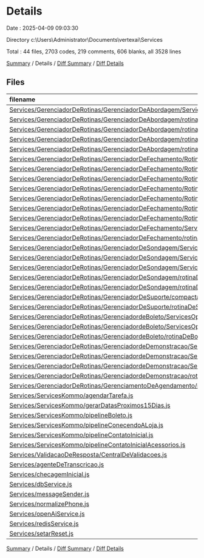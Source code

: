 # Details

Date : 2025-04-09 09:03:30

Directory c:\\Users\\Administrator\\Documents\\vertexai\\Services

Total : 44 files,  2703 codes, 219 comments, 606 blanks, all 3528 lines

[Summary](results.md) / Details / [Diff Summary](diff.md) / [Diff Details](diff-details.md)

## Files
| filename | language | code | comment | blank | total |
| :--- | :--- | ---: | ---: | ---: | ---: |
| [Services/GerenciadorDeRotinas/GerenciadorDeAbordagem/ServicesOpenAiAbordagem/openAiServicesAbordagem.js](/Services/GerenciadorDeRotinas/GerenciadorDeAbordagem/ServicesOpenAiAbordagem/openAiServicesAbordagem.js) | JavaScript | 70 | 3 | 9 | 82 |
| [Services/GerenciadorDeRotinas/GerenciadorDeAbordagem/rotinaDeAbordagem.js](/Services/GerenciadorDeRotinas/GerenciadorDeAbordagem/rotinaDeAbordagem.js) | JavaScript | 24 | 0 | 7 | 31 |
| [Services/GerenciadorDeRotinas/GerenciadorDeAbordagem/rotinaDeAtedimentoInicial.js](/Services/GerenciadorDeRotinas/GerenciadorDeAbordagem/rotinaDeAtedimentoInicial.js) | JavaScript | 7 | 0 | 5 | 12 |
| [Services/GerenciadorDeRotinas/GerenciadorDeAbordagem/rotinaDeRedirecionamentoDeAbordagem.js](/Services/GerenciadorDeRotinas/GerenciadorDeAbordagem/rotinaDeRedirecionamentoDeAbordagem.js) | JavaScript | 7 | 0 | 4 | 11 |
| [Services/GerenciadorDeRotinas/GerenciadorDeAbordagem/rotinaDeReinicioAtendimento.js](/Services/GerenciadorDeRotinas/GerenciadorDeAbordagem/rotinaDeReinicioAtendimento.js) | JavaScript | 8 | 2 | 5 | 15 |
| [Services/GerenciadorDeRotinas/GerenciadorDeFechamento/RotinaDeEntrega/agenteDeEntrega.js](/Services/GerenciadorDeRotinas/GerenciadorDeFechamento/RotinaDeEntrega/agenteDeEntrega.js) | JavaScript | 92 | 3 | 11 | 106 |
| [Services/GerenciadorDeRotinas/GerenciadorDeFechamento/RotinaDeEntrega/rotinaDeEntrega.js](/Services/GerenciadorDeRotinas/GerenciadorDeFechamento/RotinaDeEntrega/rotinaDeEntrega.js) | JavaScript | 7 | 0 | 3 | 10 |
| [Services/GerenciadorDeRotinas/GerenciadorDeFechamento/RotinaDePagamento/agenteCartao.js](/Services/GerenciadorDeRotinas/GerenciadorDeFechamento/RotinaDePagamento/agenteCartao.js) | JavaScript | 46 | 3 | 10 | 59 |
| [Services/GerenciadorDeRotinas/GerenciadorDeFechamento/RotinaDePagamento/agenteDePagemento.js](/Services/GerenciadorDeRotinas/GerenciadorDeFechamento/RotinaDePagamento/agenteDePagemento.js) | JavaScript | 86 | 2 | 16 | 104 |
| [Services/GerenciadorDeRotinas/GerenciadorDeFechamento/RotinaDePagamento/agenteExplicacaoBoleto.js](/Services/GerenciadorDeRotinas/GerenciadorDeFechamento/RotinaDePagamento/agenteExplicacaoBoleto.js) | JavaScript | 73 | 3 | 15 | 91 |
| [Services/GerenciadorDeRotinas/GerenciadorDeFechamento/RotinaDePagamento/agentePix.js](/Services/GerenciadorDeRotinas/GerenciadorDeFechamento/RotinaDePagamento/agentePix.js) | JavaScript | 47 | 1 | 10 | 58 |
| [Services/GerenciadorDeRotinas/GerenciadorDeFechamento/RotinaDePagamento/explicacaoBoleto.js](/Services/GerenciadorDeRotinas/GerenciadorDeFechamento/RotinaDePagamento/explicacaoBoleto.js) | JavaScript | 24 | 1 | 6 | 31 |
| [Services/GerenciadorDeRotinas/GerenciadorDeFechamento/ServicesOpeanAiFechamento/openAiServicesFechamento.js](/Services/GerenciadorDeRotinas/GerenciadorDeFechamento/ServicesOpeanAiFechamento/openAiServicesFechamento.js) | JavaScript | 124 | 6 | 19 | 149 |
| [Services/GerenciadorDeRotinas/GerenciadorDeFechamento/rotinaDeFechamento.js](/Services/GerenciadorDeRotinas/GerenciadorDeFechamento/rotinaDeFechamento.js) | JavaScript | 14 | 0 | 5 | 19 |
| [Services/GerenciadorDeRotinas/GerenciadorDeSondagem/ServicesOpenAiSondagem/openAiServicesFechamentoDeSondagem.js](/Services/GerenciadorDeRotinas/GerenciadorDeSondagem/ServicesOpenAiSondagem/openAiServicesFechamentoDeSondagem.js) | JavaScript | 157 | 5 | 26 | 188 |
| [Services/GerenciadorDeRotinas/GerenciadorDeSondagem/ServicesOpenAiSondagem/openAiServicesFechamentoDeSondagemAcessorios.js](/Services/GerenciadorDeRotinas/GerenciadorDeSondagem/ServicesOpenAiSondagem/openAiServicesFechamentoDeSondagemAcessorios.js) | JavaScript | 109 | 0 | 14 | 123 |
| [Services/GerenciadorDeRotinas/GerenciadorDeSondagem/ServicesOpenAiSondagem/openAiServicesSondagem.js](/Services/GerenciadorDeRotinas/GerenciadorDeSondagem/ServicesOpenAiSondagem/openAiServicesSondagem.js) | JavaScript | 101 | 14 | 28 | 143 |
| [Services/GerenciadorDeRotinas/GerenciadorDeSondagem/rotinaDeSondagemAcessorios.js](/Services/GerenciadorDeRotinas/GerenciadorDeSondagem/rotinaDeSondagemAcessorios.js) | JavaScript | 171 | 0 | 31 | 202 |
| [Services/GerenciadorDeRotinas/GerenciadorDeSondagem/rotinaDeSondagemDeCelular.js](/Services/GerenciadorDeRotinas/GerenciadorDeSondagem/rotinaDeSondagemDeCelular.js) | JavaScript | 170 | 1 | 30 | 201 |
| [Services/GerenciadorDeRotinas/GerenciadorDeSuporte/compactadorDeSuporte.js](/Services/GerenciadorDeRotinas/GerenciadorDeSuporte/compactadorDeSuporte.js) | JavaScript | 10 | 0 | 2 | 12 |
| [Services/GerenciadorDeRotinas/GerenciadorDeSuporte/rotinaDeSuporte.js](/Services/GerenciadorDeRotinas/GerenciadorDeSuporte/rotinaDeSuporte.js) | JavaScript | 9 | 0 | 2 | 11 |
| [Services/GerenciadorDeRotinas/GerenciadordeBoleto/ServicesOpenAiBoleto/openAiAgenteDuvidasBoleto.js](/Services/GerenciadorDeRotinas/GerenciadordeBoleto/ServicesOpenAiBoleto/openAiAgenteDuvidasBoleto.js) | JavaScript | 60 | 2 | 13 | 75 |
| [Services/GerenciadorDeRotinas/GerenciadordeBoleto/ServicesOpenAiBoleto/openAiServicesBoleto.js](/Services/GerenciadorDeRotinas/GerenciadordeBoleto/ServicesOpenAiBoleto/openAiServicesBoleto.js) | JavaScript | 87 | 0 | 15 | 102 |
| [Services/GerenciadorDeRotinas/GerenciadordeBoleto/rotinaDeBoleto.js](/Services/GerenciadorDeRotinas/GerenciadordeBoleto/rotinaDeBoleto.js) | JavaScript | 29 | 3 | 8 | 40 |
| [Services/GerenciadorDeRotinas/GerenciadordeDemonstracao/ServicesOpenAiDemonstracao/agenteDeDemonstracaoPorValor.js](/Services/GerenciadorDeRotinas/GerenciadordeDemonstracao/ServicesOpenAiDemonstracao/agenteDeDemonstracaoPorValor.js) | JavaScript | 73 | 1 | 18 | 92 |
| [Services/GerenciadorDeRotinas/GerenciadordeDemonstracao/ServicesOpenAiDemonstracao/agenteDeDemonstraçãoDetalhada.js](/Services/GerenciadorDeRotinas/GerenciadordeDemonstracao/ServicesOpenAiDemonstracao/agenteDeDemonstra%C3%A7%C3%A3oDetalhada.js) | JavaScript | 92 | 1 | 17 | 110 |
| [Services/GerenciadorDeRotinas/GerenciadordeDemonstracao/ServicesOpenAiDemonstracao/identificarModeloEscolhido.js](/Services/GerenciadorDeRotinas/GerenciadordeDemonstracao/ServicesOpenAiDemonstracao/identificarModeloEscolhido.js) | JavaScript | 52 | 4 | 13 | 69 |
| [Services/GerenciadorDeRotinas/GerenciadordeDemonstracao/rotinaDeDemonstracao.js](/Services/GerenciadorDeRotinas/GerenciadordeDemonstracao/rotinaDeDemonstracao.js) | JavaScript | 19 | 0 | 4 | 23 |
| [Services/GerenciadorDeRotinas/GerenciamentoDeAgendamento/rotinaDeAgendamento.js](/Services/GerenciadorDeRotinas/GerenciamentoDeAgendamento/rotinaDeAgendamento.js) | JavaScript | 14 | 0 | 2 | 16 |
| [Services/ServicesKommo/agendarTarefa.js](/Services/ServicesKommo/agendarTarefa.js) | JavaScript | 54 | 3 | 12 | 69 |
| [Services/ServicesKommo/gerarDatasProximos15Dias.js](/Services/ServicesKommo/gerarDatasProximos15Dias.js) | JavaScript | 24 | 0 | 7 | 31 |
| [Services/ServicesKommo/pipelineBoleto.js](/Services/ServicesKommo/pipelineBoleto.js) | JavaScript | 70 | 13 | 22 | 105 |
| [Services/ServicesKommo/pipelineConecendoALoja.js](/Services/ServicesKommo/pipelineConecendoALoja.js) | JavaScript | 45 | 11 | 14 | 70 |
| [Services/ServicesKommo/pipelineContatoInicial.js](/Services/ServicesKommo/pipelineContatoInicial.js) | JavaScript | 82 | 12 | 27 | 121 |
| [Services/ServicesKommo/pipelineContatoInicialAcessorios.js](/Services/ServicesKommo/pipelineContatoInicialAcessorios.js) | JavaScript | 70 | 13 | 20 | 103 |
| [Services/ValidacaoDeResposta/CentralDeValidacoes.js](/Services/ValidacaoDeResposta/CentralDeValidacoes.js) | JavaScript | 53 | 22 | 20 | 95 |
| [Services/agenteDeTranscricao.js](/Services/agenteDeTranscricao.js) | JavaScript | 39 | 2 | 10 | 51 |
| [Services/checagemInicial.js](/Services/checagemInicial.js) | JavaScript | 120 | 0 | 36 | 156 |
| [Services/dbService.js](/Services/dbService.js) | JavaScript | 92 | 22 | 19 | 133 |
| [Services/messageSender.js](/Services/messageSender.js) | JavaScript | 28 | 3 | 5 | 36 |
| [Services/normalizePhone.js](/Services/normalizePhone.js) | JavaScript | 7 | 1 | 2 | 10 |
| [Services/openAiService.js](/Services/openAiService.js) | JavaScript | 44 | 9 | 14 | 67 |
| [Services/redisService.js](/Services/redisService.js) | JavaScript | 167 | 45 | 42 | 254 |
| [Services/setarReset.js](/Services/setarReset.js) | JavaScript | 26 | 8 | 8 | 42 |

[Summary](results.md) / Details / [Diff Summary](diff.md) / [Diff Details](diff-details.md)